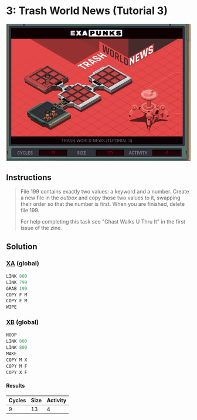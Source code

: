 # 3: Trash World News (Tutorial 3)

<div align="center"><img src="EXAPUNKS - TRASH WORLD NEWS (9, 13, 4, 2023-12-01-13-00-51).gif" /></div>

## Instructions
> File 199 contains exactly two values: a keyword and a number. Create a new file in the *outbox* and copy those two values to it, swapping their order so that the number is first. When you are finished, delete file 199.
> 
> For help completing this task see "Ghast Walks U Thru It" in the first issue of the zine.

## Solution

### [XA](XA.exa) (global)
```asm
LINK 800
LINK 799
GRAB 199
COPY F M
COPY F M
WIPE
```

### [XB](XB.exa) (global)
```asm
NOOP
LINK 800
LINK 800
MAKE
COPY M X
COPY M F
COPY X F

```

#### Results
| Cycles | Size | Activity |
|--------|------|----------|
| 9      | 13   | 4        |
